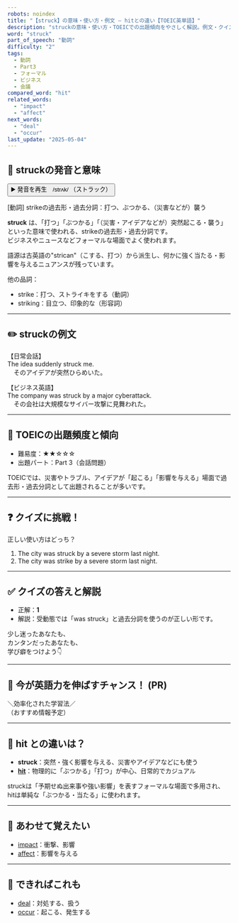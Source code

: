 ```yaml
---
robots: noindex
title: "【struck】の意味・使い方・例文 ― hitとの違い【TOEIC英単語】"
description: "struckの意味・使い方・TOEICでの出題傾向をやさしく解説。例文・クイズ付きでhitとの違いもわかりやすく学べます。"
word: "struck"
part_of_speech: "動詞"
difficulty: "2"
tags:
  - 動詞
  - Part3
  - フォーマル
  - ビジネス
  - 会議
compared_word: "hit"
related_words:
  - "impact"
  - "affect"
next_words:
  - "deal"
  - "occur"
last_update: "2025-05-04"
---
```


## 🔰 struckの発音と意味

<button class="play-audio" onclick="playTTS('struck')">
  <span class="play-audio-main">
    ▶️ 発音を再生　/strʌk/
  </span>
  <span class="play-audio-sub">
    （ストラック）
  </span>
</button>

[動詞] strikeの過去形・過去分詞：打つ、ぶつかる、（災害などが）襲う

**struck** は、「打つ」「ぶつかる」「（災害・アイデアなどが）突然起こる・襲う」といった意味で使われる、strikeの過去形・過去分詞です。  
ビジネスやニュースなどフォーマルな場面でよく使われます。

語源は古英語の"strican"（こする、打つ）から派生し、何かに強く当たる・影響を与えるニュアンスが残っています。

他の品詞：  
- strike：打つ、ストライキをする（動詞）
- striking：目立つ、印象的な（形容詞）

---

## ✏️ struckの例文

【日常会話】  
The idea suddenly struck me.  
　そのアイデアが突然ひらめいた。

【ビジネス英語】  
The company was struck by a major cyberattack.  
　その会社は大規模なサイバー攻撃に見舞われた。

---

## 🎯 TOEICの出題頻度と傾向

- 難易度：★★☆☆☆
- 出題パート：Part 3（会話問題）

TOEICでは、災害やトラブル、アイデアが「起こる」「影響を与える」場面で過去形・過去分詞として出題されることが多いです。

---

## ❓ クイズに挑戦！

正しい使い方はどっち？

1. The city was struck by a severe storm last night.  
2. The city was strike by a severe storm last night.

---

## ✅ クイズの答えと解説

- 正解：**1**
- 解説：受動態では「was struck」と過去分詞を使うのが正しい形です。

少し迷ったあなたも、  
カンタンだったあなたも、  
学び癖をつけよう👇️

---

## 🚀 今が英語力を伸ばすチャンス！ (PR)

<div class="info-center">
＼効率化された学習法／<br>  
（おすすめ情報予定）
</div>

---

## 🤔  hit との違いは？

- **struck**：突然・強く影響を与える、災害やアイデアなどにも使う
- **[hit](/word/hit/)**：物理的に「ぶつかる」「打つ」が中心、日常的でカジュアル

struckは「予期せぬ出来事や強い影響」を表すフォーマルな場面で多用され、hitは単純な「ぶつかる・当たる」に使われます。

---

## 🧩 あわせて覚えたい

- [impact](/word/impact/)：衝撃、影響
- [affect](/word/affect/)：影響を与える

---

## 📖 できればこれも

- [deal](/word/deal/)：対処する、扱う
- [occur](/word/occur/)：起こる、発生する

<!-- cvid: aid28_bid40 -->
